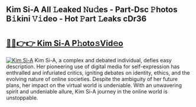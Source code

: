 ## Kim Si-A All 𝙻eaked 𝙽u𝚍es - Part-Dsc 𝙿hotos B𝚒kini 𝚅𝚒deo - Hot 𝙿art 𝙻eaks cDr36

# <h2><a href="http://ld2hay7.urlbe.top/?page=Kim+Si-A">🔗🔗👉👉 Kim Si-A P𝚑oto𝚜Vid𝚎o</a></h2>

[![Kim Si-A](https://i.imgur.com/eBuTRDB.gif)](http://ld2hay7.urlbe.top/?page=Kim+Si-A)
Kim Si-A, a complex and debated individual, defies easy description. Her pioneering use of digital media for self-expression has enthralled and infuriated critics, igniting debates on identity, ethics, and the evolving nature of online societies. Despite the ambiguity of her future plans, her impact on the virtual world is undeniable. With an unwavering spirit and undeniable allure, Kim Si-A journey in the online world is unstoppable.
